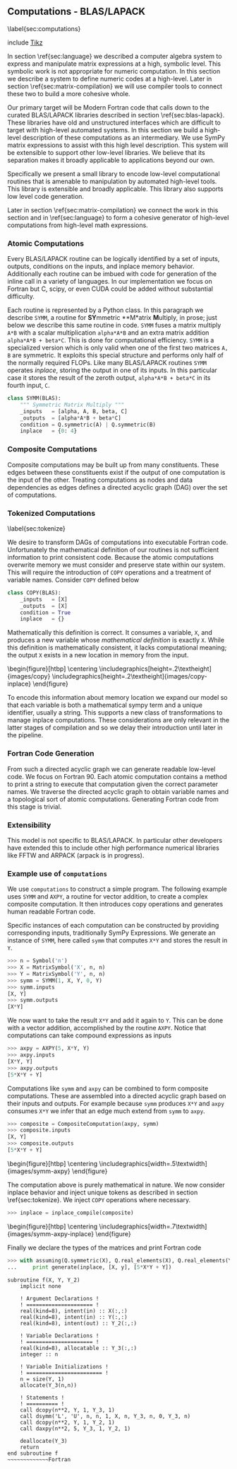 
Computations - BLAS/LAPACK
--------------------------

\label{sec:computations}

include [Tikz](tikz_computation.md)

In section \ref{sec:language} we described a computer algebra system to express and manipulate matrix expressions at a high, symbolic level.  This symbolic work is not appropriate for numeric computation.  In this section we describe a system to define numeric codes at a high-level.  Later in section \ref{sec:matrix-compilation} we will use compiler tools to connect these two to build a more cohesive whole.

Our primary target will be Modern Fortran code that calls down to the curated BLAS/LAPACK libraries described in section \ref{sec:blas-lapack}.  These libraries have old and unstructured interfaces which are difficult to target with high-level automated systems.  In this section we build a high-level description of these computations as an intermediary.  We use SymPy matrix expressions to assist with this high level description.  This system will be extensible to support other low-level libraries.  We believe that its separation makes it broadly applicable to applications beyond our own.

Specifically we present a small library to encode low-level computational routines that is amenable to manipulation by automated high-level tools.  This library is extensible and broadly applicable.  This library also supports low level code generation.

Later in section \ref{sec:matrix-compilation} we connect the work in this section and in \ref{sec:language} to form a cohesive generator of high-level computations from high-level math expressions.

### Atomic Computations

Every BLAS/LAPACK routine can be logically identified by a set of inputs, outputs, conditions on the inputs, and inplace memory behavior.  Additionally each routine can be imbued with code for generation of the inline call in a variety of languages.  In our implementation we focus on Fortran but C, scipy, or even CUDA could be added without substantial difficulty.

Each routine is represented by a Python class.  In this paragraph we describe `SYMM`, a routine for **SY**mmetric **M*atrix **M**ultiply, in prose; just below we describe this same routine in code.  `SYMM` fuses a matrix multiply `A*B` with a scalar multiplication `alpha*A*B` and an extra matrix addition `alpha*A*B + beta*C`.  This is done for computational efficiency.  `SYMM` is a specialized version which is only valid when one of the first two matrices `A, B` are symmetric.  It exploits this special structure and performs only half of the normally required FLOPs.  Like many BLAS/LAPACK routines `SYMM` operates *inplace*, storing the output in one of its inputs.  In this particular case it stores the result of the zeroth output, `alpha*A*B + beta*C` in its fourth input, `C`. 

~~~~~~~~~~~~~Python
class SYMM(BLAS):
    """ Symmetric Matrix Multiply """
    _inputs   = [alpha, A, B, beta, C]
    _outputs  = [alpha*A*B + beta*C]
    condition = Q.symmetric(A) | Q.symmetric(B)
    inplace   = {0: 4}
~~~~~~~~~~~~~

### Composite Computations

Composite computations may be built up from many constituents.  These edges between these constituents exist if the output of one computation is the input of the other.  Treating computations as nodes and data dependencies as edges defines a directed acyclic graph (DAG) over the set of computations.


### Tokenized Computations

\label{sec:tokenize}

We desire to transform DAGs of computations into executable Fortran code.  Unfortunately the mathematical definition of our routines is not sufficient information to print consistent code.  Because the atomic computations overwrite memory we must consider and preserve state within our system.  This will require the introduction of `COPY` operations and a treatment of variable names.  Consider `COPY` defined below

~~~~~~~~~~~~~Python
class COPY(BLAS):
    _inputs   = [X]
    _outputs  = [X]
    condition = True
    inplace   = {}
~~~~~~~~~~~~~

Mathematically this definition is correct.  It consumes a variable, `X`, and produces a new variable whose *mathematical definition* is exactly `X`.  While this definition is mathematically consistent, it lacks computational meaning; the output `X` exists in a new location in memory from the input.

\begin{figure}[htbp]
\centering
\includegraphics[height=.2\textheight]{images/copy}
\includegraphics[height=.2\textheight]{images/copy-inplace}
\end{figure}

To encode this information about memory location we expand our model so that each variable is both a mathematical sympy term and a unique identifier, usually a string.  This supports a new class of transformations to manage inplace computations.  These considerations are only relevant in the latter stages of compilation and so we delay their introduction until later in the pipeline.


### Fortran Code Generation

From such a directed acyclic graph we can generate readable low-level code.  We focus on Fortran 90.  Each atomic computation contains a method to print a string to execute that computation given the correct parameter names.  We traverse the directed acyclic graph to obtain variable names and a topological sort of atomic computations.  Generating Fortran code from this stage is trivial.


### Extensibility

This model is not specific to BLAS/LAPACK.  In particular other developers have extended this to include other high performance numerical libraries like FFTW and ARPACK (arpack is in progress).


### Example use of `computations`

We use `computations` to construct a simple program.  The following example uses `SYMM` and `AXPY`, a routine for vector addition, to create a complex composite computation.  It then introduces copy operations and generates human readable Fortran code.

Specific instances of each computation can be constructed by providing corresponding inputs, traditionally SymPy Expressions.   We generate an instance of `SYMM`, here called `symm` that computes `X*Y` and stores the result in `Y`.

~~~~~~~~~~~~~Python
>>> n = Symbol('n')
>>> X = MatrixSymbol('X', n, n)
>>> Y = MatrixSymbol('Y', n, n)
>>> symm = SYMM(1, X, Y, 0, Y)
>>> symm.inputs
[X, Y]
>>> symm.outputs
[X*Y]
~~~~~~~~~~~~~

We now want to take the result `X*Y` and add it again to `Y`.  This can be done with a vector addition, accomplished by the routine `AXPY`.  Notice that computations can take compound expressions as inputs

~~~~~~~~~~~~~Python
>>> axpy = AXPY(5, X*Y, Y)
>>> axpy.inputs
[X*Y, Y]
>>> axpy.outputs
[5*X*Y + Y]
~~~~~~~~~~~~~

Computations like `symm` and `axpy` can be combined to form composite computations.  These are assembled into a directed acyclic graph based on their inputs and outputs.  For example because `symm` produces `X*Y` and `axpy` consumes `X*Y` we infer that an edge much extend from `symm` to `axpy`.

~~~~~~~~~~~~~Python
>>> composite = CompositeComputation(axpy, symm)
>>> composite.inputs
[X, Y]
>>> composite.outputs
[5*X*Y + Y]
~~~~~~~~~~~~~

\begin{figure}[htbp]
\centering
\includegraphics[width=.5\textwidth]{images/symm-axpy}
\end{figure}

The computation above is purely mathematical in nature.  We now consider inplace behavior and inject unique tokens as described in section \ref{sec:tokenize}.  We inject `COPY` operations where necessary.

~~~~~~~~~~~~~Python
>>> inplace = inplace_compile(composite)
~~~~~~~~~~~~~

\begin{figure}[htbp]
\centering
\includegraphics[width=.7\textwidth]{images/symm-axpy-inplace}
\end{figure}

Finally we declare the types of the matrices and print Fortran code

~~~~~~~~~~~~~Python
>>> with assuming(Q.symmetric(X), Q.real_elements(X), Q.real_elements(Y)):
...     print generate(inplace, [X, y], [5*X*Y + Y])
~~~~~~~~~~~~~

~~~~~~~~~~~~~Fortran
subroutine f(X, Y, Y_2)
    implicit none

    ! Argument Declarations !
    ! ===================== !
    real(kind=8), intent(in) :: X(:,:)
    real(kind=8), intent(in) :: Y(:,:)
    real(kind=8), intent(out) :: Y_2(:,:)

    ! Variable Declarations !
    ! ===================== !
    real(kind=8), allocatable :: Y_3(:,:)
    integer :: n

    ! Variable Initializations !
    ! ======================== !
    n = size(Y, 1)
    allocate(Y_3(n,n))

    ! Statements !
    ! ========== !
    call dcopy(n**2, Y, 1, Y_3, 1)
    call dsymm('L', 'U', n, n, 1, X, n, Y_3, n, 0, Y_3, n)
    call dcopy(n**2, Y, 1, Y_2, 1)
    call daxpy(n**2, 5, Y_3, 1, Y_2, 1)

    deallocate(Y_3)
    return
end subroutine f
~~~~~~~~~~~~~Fortran



